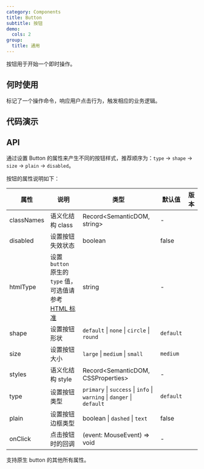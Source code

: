 ```yaml
---
category: Components
title: Button
subtitle: 按钮
demo:
  cols: 2
group:
  title: 通用
---
```


按钮用于开始一个即时操作。

## 何时使用

标记了一个操作命令，响应用户点击行为，触发相应的业务逻辑。

## 代码演示

<!-- prettier-ignore -->
<code src="./demo/all.tsx"></code>

<!-- prettier-ignore -->
<code src="./demo/type.tsx"></code>
<code src="./demo/disabled.tsx"></code>
<code src="./demo/size.tsx"></code>
<code src="./demo/shape.tsx"></code>
<code src="./demo/plain.tsx"></code>

## API

通过设置 Button 的属性来产生不同的按钮样式，推荐顺序为：`type` -> `shape` -> `size` -> `plain` -> `disabled`。

按钮的属性说明如下：

| 属性       | 说明                                                                                                                                 | 类型                                                                   | 默认值    | 版本 |
| ---------- | ------------------------------------------------------------------------------------------------------------------------------------ | ---------------------------------------------------------------------- | --------- | ---- |
| classNames | 语义化结构 class                                                                                                                     | Record<SemanticDOM, string>                                            | -         |      |
| disabled   | 设置按钮失效状态                                                                                                                     | boolean                                                                | false     |      |
| htmlType   | 设置 `button` 原生的 `type` 值，可选值请参考 [HTML 标准](https://developer.mozilla.org/en-US/docs/Web/HTML/Element/button#attr-type) | string                                                                 | -         |      |
| shape      | 设置按钮形状                                                                                                                         | `default` \| `none` \| `circle` \| `round`                             | `default` |      |
| size       | 设置按钮大小                                                                                                                         | `large` \| `medium` \| `small`                                         | `medium`  |      |
| styles     | 语义化结构 style                                                                                                                     | Record<SemanticDOM, CSSProperties>                                     | -         |      |
| type       | 设置按钮类型                                                                                                                         | `primary` \| `success` \| `info` \| `warning` \| `danger` \| `default` | `default` |      |
| plain      | 设置按钮边框类型                                                                                                                     | boolean \| `dashed` \| `text`                                          | false     |      |
| onClick    | 点击按钮时的回调                                                                                                                     | (event: MouseEvent) => void                                            | -         |      |

支持原生 button 的其他所有属性。
